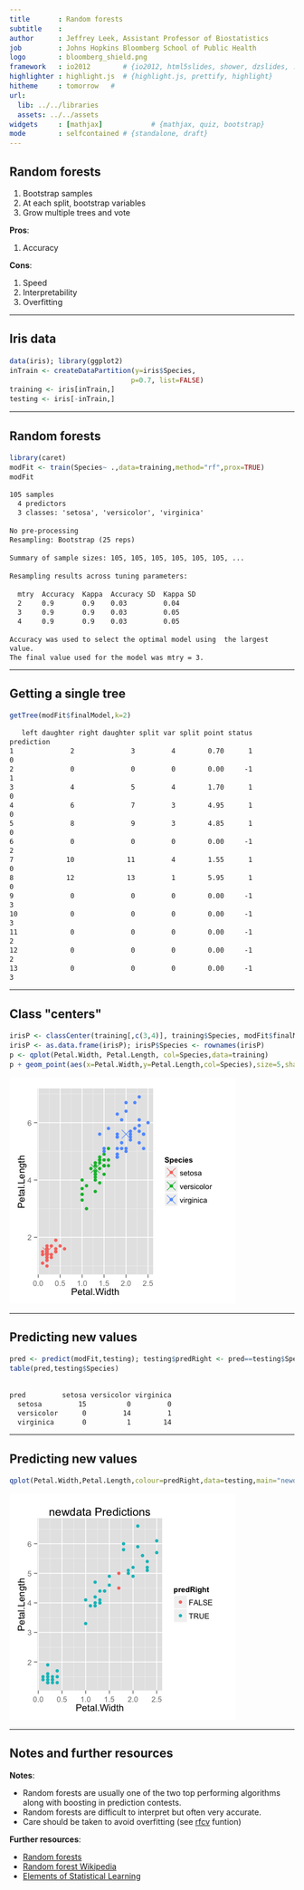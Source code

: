 ```yaml
---
title       : Random forests
subtitle    : 
author      : Jeffrey Leek, Assistant Professor of Biostatistics 
job         : Johns Hopkins Bloomberg School of Public Health
logo        : bloomberg_shield.png
framework   : io2012        # {io2012, html5slides, shower, dzslides, ...}
highlighter : highlight.js  # {highlight.js, prettify, highlight}
hitheme     : tomorrow   # 
url:
  lib: ../../libraries
  assets: ../../assets
widgets     : [mathjax]            # {mathjax, quiz, bootstrap}
mode        : selfcontained # {standalone, draft}
---
```







## Random forests

1. Bootstrap samples
2. At each split, bootstrap variables
3. Grow multiple trees and vote

__Pros__:

1. Accuracy

__Cons__:

1. Speed
2. Interpretability
3. Overfitting

---

## Iris data


```r
data(iris); library(ggplot2)
inTrain <- createDataPartition(y=iris$Species,
                              p=0.7, list=FALSE)
training <- iris[inTrain,]
testing <- iris[-inTrain,]
```



---

## Random forests


```r
library(caret)
modFit <- train(Species~ .,data=training,method="rf",prox=TRUE)
modFit
```

```
105 samples
  4 predictors
  3 classes: 'setosa', 'versicolor', 'virginica' 

No pre-processing
Resampling: Bootstrap (25 reps) 

Summary of sample sizes: 105, 105, 105, 105, 105, 105, ... 

Resampling results across tuning parameters:

  mtry  Accuracy  Kappa  Accuracy SD  Kappa SD
  2     0.9       0.9    0.03         0.04    
  3     0.9       0.9    0.03         0.05    
  4     0.9       0.9    0.03         0.05    

Accuracy was used to select the optimal model using  the largest value.
The final value used for the model was mtry = 3. 
```


---

## Getting a single tree


```r
getTree(modFit$finalModel,k=2)
```

```
   left daughter right daughter split var split point status prediction
1              2              3         4        0.70      1          0
2              0              0         0        0.00     -1          1
3              4              5         4        1.70      1          0
4              6              7         3        4.95      1          0
5              8              9         3        4.85      1          0
6              0              0         0        0.00     -1          2
7             10             11         4        1.55      1          0
8             12             13         1        5.95      1          0
9              0              0         0        0.00     -1          3
10             0              0         0        0.00     -1          3
11             0              0         0        0.00     -1          2
12             0              0         0        0.00     -1          2
13             0              0         0        0.00     -1          3
```


---

## Class "centers"


```r
irisP <- classCenter(training[,c(3,4)], training$Species, modFit$finalModel$prox)
irisP <- as.data.frame(irisP); irisP$Species <- rownames(irisP)
p <- qplot(Petal.Width, Petal.Length, col=Species,data=training)
p + geom_point(aes(x=Petal.Width,y=Petal.Length,col=Species),size=5,shape=4,data=irisP)
```

<div class="rimage center"><img src="fig/centers.png" title="plot of chunk centers" alt="plot of chunk centers" class="plot" /></div>


---

## Predicting new values


```r
pred <- predict(modFit,testing); testing$predRight <- pred==testing$Species
table(pred,testing$Species)
```

```
            
pred         setosa versicolor virginica
  setosa         15          0         0
  versicolor      0         14         1
  virginica       0          1        14
```


---

## Predicting new values


```r
qplot(Petal.Width,Petal.Length,colour=predRight,data=testing,main="newdata Predictions")
```

<div class="rimage center"><img src="fig/unnamed-chunk-2.png" title="plot of chunk unnamed-chunk-2" alt="plot of chunk unnamed-chunk-2" class="plot" /></div>


---

## Notes and further resources

__Notes__:

* Random forests are usually one of the two top
performing algorithms along with boosting in prediction contests.
* Random forests are difficult to interpret but often very accurate. 
* Care should be taken to avoid overfitting (see [rfcv](http://cran.r-project.org/web/packages/randomForest/randomForest.pdf) funtion)


__Further resources__:

* [Random forests](http://www.stat.berkeley.edu/~breiman/RandomForests/cc_home.htm)
* [Random forest Wikipedia](http://en.wikipedia.org/wiki/Random_forest)
* [Elements of Statistical Learning](http://www-stat.stanford.edu/~tibs/ElemStatLearn/)
